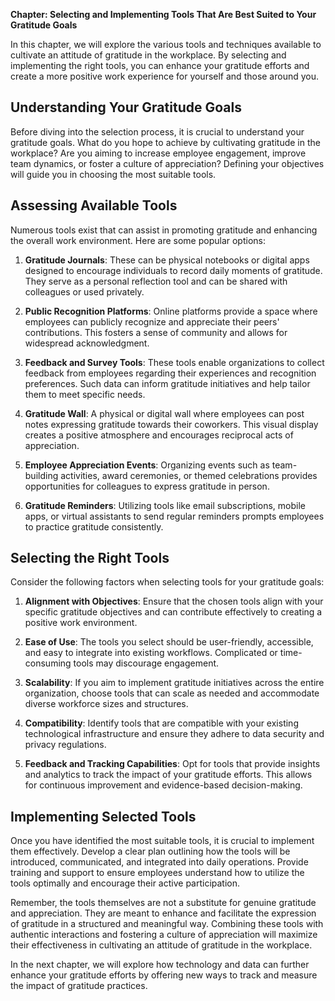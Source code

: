 **Chapter: Selecting and Implementing Tools That Are Best Suited to Your Gratitude Goals**

In this chapter, we will explore the various tools and techniques available to cultivate an attitude of gratitude in the workplace. By selecting and implementing the right tools, you can enhance your gratitude efforts and create a more positive work experience for yourself and those around you.

Understanding Your Gratitude Goals
----------------------------------

Before diving into the selection process, it is crucial to understand your gratitude goals. What do you hope to achieve by cultivating gratitude in the workplace? Are you aiming to increase employee engagement, improve team dynamics, or foster a culture of appreciation? Defining your objectives will guide you in choosing the most suitable tools.

Assessing Available Tools
-------------------------

Numerous tools exist that can assist in promoting gratitude and enhancing the overall work environment. Here are some popular options:

1. **Gratitude Journals**: These can be physical notebooks or digital apps designed to encourage individuals to record daily moments of gratitude. They serve as a personal reflection tool and can be shared with colleagues or used privately.

2. **Public Recognition Platforms**: Online platforms provide a space where employees can publicly recognize and appreciate their peers' contributions. This fosters a sense of community and allows for widespread acknowledgment.

3. **Feedback and Survey Tools**: These tools enable organizations to collect feedback from employees regarding their experiences and recognition preferences. Such data can inform gratitude initiatives and help tailor them to meet specific needs.

4. **Gratitude Wall**: A physical or digital wall where employees can post notes expressing gratitude towards their coworkers. This visual display creates a positive atmosphere and encourages reciprocal acts of appreciation.

5. **Employee Appreciation Events**: Organizing events such as team-building activities, award ceremonies, or themed celebrations provides opportunities for colleagues to express gratitude in person.

6. **Gratitude Reminders**: Utilizing tools like email subscriptions, mobile apps, or virtual assistants to send regular reminders prompts employees to practice gratitude consistently.

Selecting the Right Tools
-------------------------

Consider the following factors when selecting tools for your gratitude goals:

1. **Alignment with Objectives**: Ensure that the chosen tools align with your specific gratitude objectives and can contribute effectively to creating a positive work environment.

2. **Ease of Use**: The tools you select should be user-friendly, accessible, and easy to integrate into existing workflows. Complicated or time-consuming tools may discourage engagement.

3. **Scalability**: If you aim to implement gratitude initiatives across the entire organization, choose tools that can scale as needed and accommodate diverse workforce sizes and structures.

4. **Compatibility**: Identify tools that are compatible with your existing technological infrastructure and ensure they adhere to data security and privacy regulations.

5. **Feedback and Tracking Capabilities**: Opt for tools that provide insights and analytics to track the impact of your gratitude efforts. This allows for continuous improvement and evidence-based decision-making.

Implementing Selected Tools
---------------------------

Once you have identified the most suitable tools, it is crucial to implement them effectively. Develop a clear plan outlining how the tools will be introduced, communicated, and integrated into daily operations. Provide training and support to ensure employees understand how to utilize the tools optimally and encourage their active participation.

Remember, the tools themselves are not a substitute for genuine gratitude and appreciation. They are meant to enhance and facilitate the expression of gratitude in a structured and meaningful way. Combining these tools with authentic interactions and fostering a culture of appreciation will maximize their effectiveness in cultivating an attitude of gratitude in the workplace.

In the next chapter, we will explore how technology and data can further enhance your gratitude efforts by offering new ways to track and measure the impact of gratitude practices.
